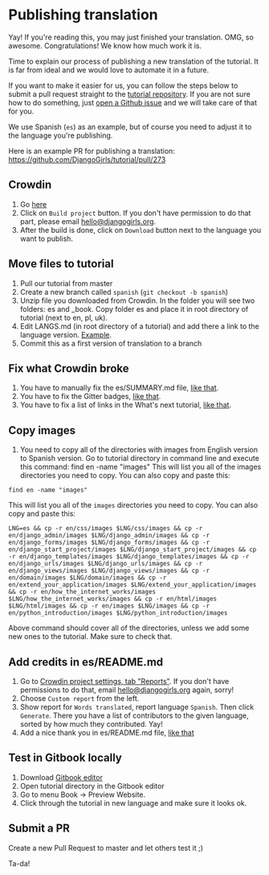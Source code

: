 # Publishing translation

Yay! If you're reading this, you may just finished your translation. OMG, so awesome. Congratulations! We know how much work it is.

Time to explain our process of publishing a new translation of the tutorial. It is far from ideal and we would love to automate it in a future.

If you want to make it easier for us, you can follow the steps below to submit a pull request straight to the [tutorial repository](https://github.com/DjangoGirls/tutorial). If you are not sure how to do something, just [open a Github issue](https://github.com/DjangoGirls/tutorial/issues/new) and we will take care of that for you.

We use Spanish (`es`) as an example, but of course you need to adjust it to the language you're publishing.

Here is an example PR for publishing a translation: https://github.com/DjangoGirls/tutorial/pull/273

Crowdin
-------

1. Go [here](https://crowdin.com/project/django-girls-tutorial/settings#translations)
2. Click on `Build project` button. If you don't have permission to do that part, please email [hello@djangogirls.org](mailto:hello@djangogirls.org).
3. After the build is done, click on `Download` button next to the language you want to publish.

Move files to tutorial
-------------

1. Pull our tutorial from master
2. Create a new branch called `spanish` (`git checkout -b spanish`)
3. Unzip file you downloaded from Crowdin. In the folder you will see two folders: es and _book. Copy folder es and place it in root directory of tutorial (next to en, pl, uk).
4. Edit LANGS.md (in root directory of a tutorial) and add there a link to the language version. [Example](https://github.com/DjangoGirls/tutorial/commit/569f10512bb5642661093dcbcc0ed7683d65cb38).
5. Commit this as a first version of translation to a branch

Fix what Crowdin broke
-----------

1. You have to manually fix the es/SUMMARY.md file, [like that](https://github.com/DjangoGirls/tutorial/commit/b2fd8cd538db5107f9fb809282e0970f494a9314).
2. You have to fix the Gitter badges, [like that](https://github.com/DjangoGirls/tutorial/commit/82322d14b15a85aab36f379c747055d9d0219e52).
3. You have to fix a list of links in the What's next tutorial, [like that](https://github.com/DjangoGirls/tutorial/commit/9d47e214bb9e96b41f95be6c5010ff2138db4041).

Copy images
--------


1. You need to copy all of the directories with images from English version to Spanish version. Go to tutorial directory in command line and execute this command:
find en -name "images"
This will list you all of the images directories you need to copy. You can also copy and paste this:

```
find en -name "images"
```

This will list you all of the `images` directories you need to copy. You can also copy and paste this:

```
LNG=es && cp -r en/css/images $LNG/css/images && cp -r en/django_admin/images $LNG/django_admin/images && cp -r en/django_forms/images $LNG/django_forms/images && cp -r en/django_start_project/images $LNG/django_start_project/images && cp -r en/django_templates/images $LNG/django_templates/images && cp -r en/django_urls/images $LNG/django_urls/images && cp -r en/django_views/images $LNG/django_views/images && cp -r en/domain/images $LNG/domain/images && cp -r en/extend_your_application/images $LNG/extend_your_application/images && cp -r en/how_the_internet_works/images $LNG/how_the_internet_works/images && cp -r en/html/images $LNG/html/images && cp -r en/images $LNG/images && cp -r en/python_introduction/images $LNG/python_introduction/images
```
Above command should cover all of the directories, unless we add some new ones to the tutorial. Make sure to check that.

Add credits in es/README.md
-------

1. Go to [Crowdin project settings, tab "Reports"](https://crowdin.com/project/django-girls-tutorial/settings#reports-details). If you don't have permissions to do that, email [hello@djangogirls.org](mailto:hello@djangogirls.org) again, sorry!
2. Choose `Custom report` from the left.
3. Show report for `Words translated`, report language `Spanish`. Then click `Generate`. There you have a list of contributors to the given language, sorted by how much they contributed. Yay!
4. Add a nice thank you in es/README.md file, [like that](https://github.com/DjangoGirls/tutorial/commit/4a12f8f554c842d8dc0a8484b768e4f2e7afec2e)

Test in Gitbook locally
------

1. Download [Gitbook editor](https://github.com/GitbookIO/editor)
2. Open tutorial directory in the Gitbook editor
3. Go to menu Book -> Preview Website.
4. Click through the tutorial in new language and make sure it looks ok.

Submit a PR
-----------

Create a new Pull Request to master and let others test it ;)

Ta-da!
